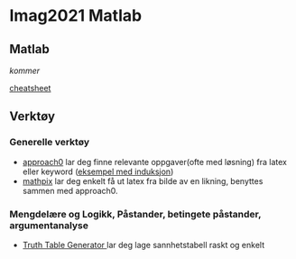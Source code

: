 # Imag2021 Matlab

## Matlab
_kommer_

[cheatsheet](https://www.mathworks.com/matlabcentral/mlc-downloads/downloads/submissions/47533/versions/1/screenshot.jpg) 

## Verktøy

### Generelle verktøy
* [approach0](https://approach0.xyz/) lar deg finne relevante oppgaver(ofte med løsning) fra latex eller keyword ([eksempel med induksjon](https://approach0.xyz/search/?q=%24P(n)%3A%201%5E%7B3%7D%2B2%5E%7B3%7D%2B3%5E%7B3%7D%2B%5Cldots%2Bn%5E%7B3%7D%3D%5Cfrac%7Bn%5E%7B2%7D(n%2B1)%5E%7B2%7D%7D%7B4%7D%24&p=1))
* [mathpix](https://mathpix.com/) lar deg enkelt få ut latex fra bilde av en likning, benyttes sammen med approach0.

### Mengdelære og Logikk, Påstander, betingete påstander, argumentanalyse
* [Truth Table Generator ](https://web.stanford.edu/class/cs103/tools/truth-table-tool/) lar deg lage sannhetstabell raskt og enkelt

